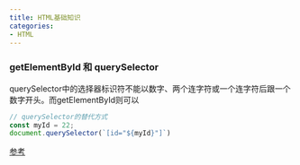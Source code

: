 ```yaml
---
title: HTML基础知识
categories: 
- HTML
---
```


### getElementById 和 querySelector

querySelector中的选择器标识符不能以数字、两个连字符或一个连字符后跟一个数字开头。而getElementById则可以

```js
// querySelector的替代方式
const myId = 22;
document.querySelector(`[id="${myId}"]`)
```

[参考](https://stackoverflow.com/questions/37270787/uncaught-syntaxerror-failed-to-execute-queryselector-on-document)

